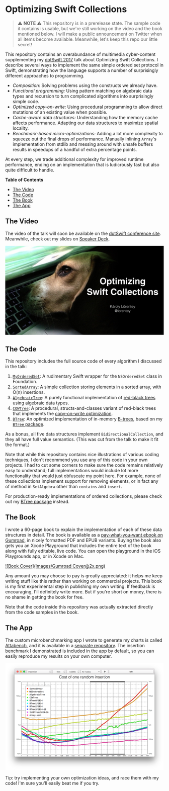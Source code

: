 # Optimizing Swift Collections

> :warning: **NOTE** :warning: This repository is in a prerelease state. 
> The sample code it contains is usable, but we're still working on 
> the video and the book mentioned below.
> I will make a public announcement on Twitter when all items become available.
> Meanwhile, let's keep this repo our little secret!

This repository contains an overabundance of multimedia cyber-content
supplementing my [dotSwift 2017][dotswift] talk about Optimizing Swift
Collections. I describe several ways to implement the same simple ordered
set protocol in Swift, demonstrating how the language supports a number of
surprisingly different approaches to programming.

[dotswift]: http://2017.dotswift.io

- _Composition:_ Solving problems using the constructs we already have.
- _Functional programming:_ Using pattern matching on algebraic data types and recursion to turn complicated algorithms into surprisingly simple code.
- _Optimized copy-on-write:_ Using procedural programming to allow direct mutations of an existing value when possible.
- _Cache-aware data structures:_ Understanding how the memory cache affects performance. Adapting our data structures to maximize spatial locality. 
- _Benchmark-based micro-optimizations:_ Adding a lot more complexity to squeeze out the final drops of performance. Manually inlining `Array`'s implementation from stdlib and messing around with unsafe buffers results in speedups of a handful of extra percentage points.

At every step, we trade additional complexity for improved runtime performance, ending on an implementation that is ludicrously fast but also quite difficult to handle.

<!-- START doctoc generated TOC please keep comment here to allow auto update -->
<!-- DON'T EDIT THIS SECTION, INSTEAD RE-RUN doctoc TO UPDATE -->
**Table of Contents**

- [The Video](#the-video)
- [The Code](#the-code)
- [The Book](#the-book)
- [The App](#the-app)

<!-- END doctoc generated TOC please keep comment here to allow auto update -->

## The Video

The video of the talk will soon be available on the [dotSwift conference site][dotswift].  Meanwhile, check out my slides on [Speaker Deck][speakerdeck].

[<img src="Images/Title%20Slide.jpeg" width="512">][speakerdeck]

[speakerdeck]: https://speakerdeck.com/lorentey/optimizing-swift-collections

## The Code

This repository includes the full source code of every algorithm I discussed in
the talk:

1. [`MyOrderedSet`](./Sources/NSOrderedSet.swift): A rudimentary Swift wrapper for the `NSOrderedSet` class in Foundation.
2. [`SortedArray`](./Sources/SortedArray.swift): A simple collection storing elements in a sorted array, with O(n) insertions.
3. [`AlgebraicTree`](./Sources/AlgebraicTree.swift): A purely functional implementation of [red-black trees][rbt] using algebraic data types.
4. [`COWTree`](./Sources/COWTree.swift):
    A procedural, structs-and-classes variant of red-black trees that implements the [copy-on-write optimization][cow].
5. [`BTree`](./Sources/BTree.swift): 
    An optimized implementation of in-memory [B-trees][btree-wiki], based on my [`BTree` package][btree].

[rbt]: https://en.wikipedia.org/wiki/Red–black_tree
[cow]: https://en.wikipedia.org/wiki/Copy-on-write
[btree-wiki]: https://en.wikipedia.org/wiki/B-tree
[btree]: https://github.com/lorentey/BTree

As a bonus, all five data structures implement `BidirectionalCollection`, and
they all have full value semantics. (This was cut from the talk to make it fit
the format.)

Note that while this repository contains nice illustrations of various coding
techniques, I don't recommend you use any of this code in your own projects. I
had to cut some corners to make sure the code remains relatively easy to
understand; full implementations would include lot more functionality that
would just obfuscate my point here. For example, none of these collections
implement support for removing elements, or in fact any of method in
`SetAlgebra` other than `contains` and `insert`.

For production-ready implementations of ordered collections, please
check out my [BTree package][btree] instead.

## The Book

I wrote a 60-page book to explain the implementation of each of these data
structures in detail. The book is available as a [pay-what-you-want ebook on
Gumroad][gumroad], in nicely formatted PDF and EPUB variants. Buying the book
also gets you an Xcode Playground that includes the entire text of the book
along with fully editable, live code. You can open the playground in the iOS
Playgrounds app, or in Xcode on Mac.

[![Book Cover](Images/Gumroad Cover@2x.png)][gumroad]

[gumroad]: https://gum.co/OptimizingCollections

Any amount you may choose to pay is greatly appreciated: it helps me keep
writing stuff like this rather than working on commercial projects. This book
is my first experimental step in publishing my own writing. If feedback is
encouraging, I'll definitely write more. But if you're short on money, there is
no shame in getting the book for free.

Note that the code inside this repository was actually extracted directly from
the code samples in the book.

## The App

The custom microbenchmarking app I wrote to generate my charts is called
[Attabench], and it is available in a [separate repository][Attabench]. The
insertion benchmark I demonstrated is included in the app by default, so you
can easily reproduce my results on your own computer. 

[![Attabench screenshot](Images/Attabench-screenshot.png)][Attabench]

[Attabench]: https://github.com/lorentey/Attabench

Tip: try implementing
your own optimization ideas, and race them with my code! I'm sure you'll easily
beat me if you try.
